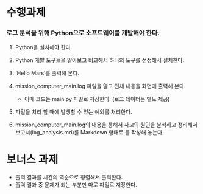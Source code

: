 # 수행과제

### 로그 분석을 위해 Python으로 소프트웨어를 개발해야 한다.

1. Python을 설치해야 한다.
2. Python 개발 도구들을 알아보고 비교해서 하나의 도구를 선정해서 설치한다.
3. ‘Hello Mars’를 출력해 본다.
4. mission_computer_main.log 파일을 열고 전체 내용을 화면에 출력해 본다.

   - 이때 코드는 main.py 파일로 저장한다. (로그 데이터는 별도 제공)

5. 파일을 처리 할 때에 발생할 수 있는 예외를 처리한다.
6. mission_computer_main.log의 내용을 통해서 사고의 원인을 분석하고 정리해서 보고서(log_analysis.md)를 Markdown 형태로 를 작성해 놓는다.

# 보너스 과제

- 출력 결과를 시간의 역순으로 정렬해서 출력한다.
- 출력 결과 중 문제가 되는 부분만 따로 파일로 저장한다.
